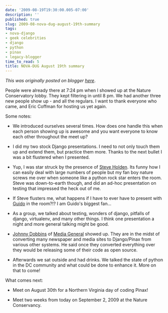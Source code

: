 ```yaml
---
date: '2009-08-19T19:30:00.005-07:00'
description: ''
published: true
slug: 2009-08-nova-dug-august-19th-summary
tags:
- nova-django
- geek celebrities
- django
- python
- pinax
- legacy-blogger
time_to_read: 5
title: NOVA-DUG August 19th summary
---
```


*This was originally posted on blogger [here](https://pydanny.blogspot.com/2009/08/nova-dug-august-19th-summary.html)*.

People were already there at 7:24 pm when I showed up at the Nature Conservatory lobby. They kept filtering in until 8 pm. We had another three new people show up - and all the regulars. I want to thank everyone who came, and Eric Coffman for hosting us yet again.

Some notes:


- We introduced ourselves several times. How does one handle this when each person showing up is awesome and you want everyone to know each other throughout the meet up?
- I did my two stock Django presentations. I need to not only touch them up and extend them, but practice them more. Thanks to the next bullet I was a bit flustered when I presented.

- Yup, I was star struck by the presence of [Steve Holden](https://holdenweb.com/).  Its funny how I can easily deal with large numbers of people but my fan boy nature screws me over when someone like a python rock star enters the room. Steve was down-to-earth though, and did an ad-hoc presentation on testing that impressed the heck out of me.
- If Steve flusters me, what happens if I have to ever have to present with [Guido](https://www.python.org/%7Eguido/) in the room?!? I am Guido's biggest fan...

- As a group, we talked about testing, wonders of django, pitfalls of django, virtualenv, and many other things. I think one presentation a night and more general talking might be good.
- [Johnny Dobbins](https://johnnydobbins.com/) of [Media General](https://www.mediageneral.com/) showed up. They are in the midst of converting many newspaper and media sites to Django/Pinax from various other systems. He said once they converted everything over they would be releasing some of their code as open source.
- Afterwards we sat outside and had drinks. We talked the state of python in the DC community and what could be done to enhance it. More on that to come!

What comes next:


- Meet on August 30th for a Northern Virginia day of coding Pinax!

- Meet two weeks from today on September 2, 2009 at the Nature Conservancy.

